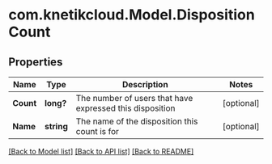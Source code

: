 # com.knetikcloud.Model.DispositionCount
## Properties

Name | Type | Description | Notes
------------ | ------------- | ------------- | -------------
**Count** | **long?** | The number of users that have expressed this disposition | [optional] 
**Name** | **string** | The name of the disposition this count is for | [optional] 

[[Back to Model list]](../README.md#documentation-for-models) [[Back to API list]](../README.md#documentation-for-api-endpoints) [[Back to README]](../README.md)

